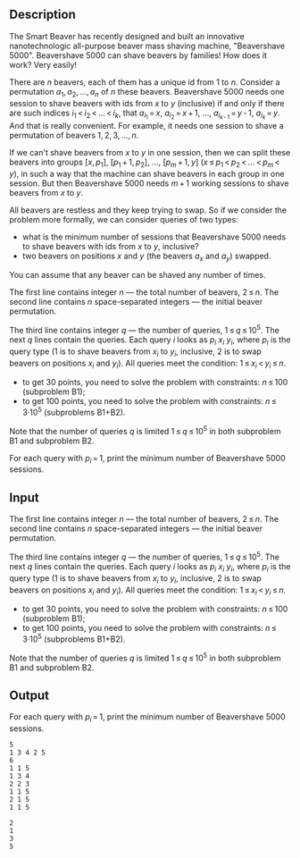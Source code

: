 ## Description

<div><p>The Smart Beaver has recently designed and built an innovative nanotechnologic all-purpose beaver mass shaving machine, "Beavershave 5000". Beavershave 5000 can shave beavers by families! How does it work? Very easily!</p><p>There are <span class="tex-span"><i>n</i></span> beavers, each of them has a unique id from 1 to <span class="tex-span"><i>n</i></span>. Consider a permutation <span class="tex-span"><i>a</i><sub class="lower-index">1</sub>, <i>a</i><sub class="lower-index">2</sub>, ..., <i>a</i><sub class="lower-index"><i>n</i></sub></span> of <span class="tex-span"><i>n</i></span> these beavers. Beavershave 5000 needs one session to shave beavers with ids from <span class="tex-span"><i>x</i></span> to <span class="tex-span"><i>y</i></span> (inclusive) if and only if there are such indices <span class="tex-span"><i>i</i><sub class="lower-index">1</sub> &lt; <i>i</i><sub class="lower-index">2</sub> &lt; ... &lt; <i>i</i><sub class="lower-index"><i>k</i></sub></span>, that <span class="tex-span"><i>a</i><sub class="lower-index"><i>i</i><sub class="lower-index">1</sub></sub> = <i>x</i></span>, <span class="tex-span"><i>a</i><sub class="lower-index"><i>i</i><sub class="lower-index">2</sub></sub> = <i>x</i> + 1</span>, ..., <span class="tex-span"><i>a</i><sub class="lower-index"><i>i</i><sub class="lower-index"><i>k</i> - 1</sub></sub> = <i>y</i> - 1</span>, <span class="tex-span"><i>a</i><sub class="lower-index"><i>i</i><sub class="lower-index"><i>k</i></sub></sub> = <i>y</i></span>. And that is really convenient. For example, it needs one session to shave a permutation of beavers <span class="tex-span">1, 2, 3, ..., <i>n</i></span>.</p><p>If we can't shave beavers from <span class="tex-span"><i>x</i></span> to <span class="tex-span"><i>y</i></span> in one session, then we can split these beavers into groups <span class="tex-span">[<i>x</i>, <i>p</i><sub class="lower-index">1</sub>]</span>, <span class="tex-span">[<i>p</i><sub class="lower-index">1</sub> + 1, <i>p</i><sub class="lower-index">2</sub>]</span>, ..., <span class="tex-span">[<i>p</i><sub class="lower-index"><i>m</i></sub> + 1, <i>y</i>]</span> <span class="tex-span">(<i>x</i> ≤ <i>p</i><sub class="lower-index">1</sub> &lt; <i>p</i><sub class="lower-index">2</sub> &lt; ... &lt; <i>p</i><sub class="lower-index"><i>m</i></sub> &lt; <i>y</i>)</span>, in such a way that the machine can shave beavers in each group in one session. But then Beavershave 5000 needs <span class="tex-span"><i>m</i> + 1</span> working sessions to shave beavers from <span class="tex-span"><i>x</i></span> to <span class="tex-span"><i>y</i></span>.</p><p>All beavers are restless and they keep trying to swap. So if we consider the problem more formally, we can consider queries of two types: </p><ul> <li> what is the minimum number of sessions that Beavershave 5000 needs to shave beavers with ids from <span class="tex-span"><i>x</i></span> to <span class="tex-span"><i>y</i></span>, inclusive? </li><li> two beavers on positions <span class="tex-span"><i>x</i></span> and <span class="tex-span"><i>y</i></span> (the beavers <span class="tex-span"><i>a</i><sub class="lower-index"><i>x</i></sub></span> and <span class="tex-span"><i>a</i><sub class="lower-index"><i>y</i></sub></span>) swapped. </li></ul><p>You can assume that any beaver can be shaved any number of times.</p></div><div class="input-specification"><p>The first line contains integer <span class="tex-span"><i>n</i></span> — the total number of beavers, <span class="tex-span">2 ≤ <i>n</i></span>. The second line contains <span class="tex-span"><i>n</i></span> space-separated integers — the initial beaver permutation.</p><p>The third line contains integer <span class="tex-span"><i>q</i></span> — the number of queries, <span class="tex-span">1 ≤ <i>q</i> ≤ 10<sup class="upper-index">5</sup></span>. The next <span class="tex-span"><i>q</i></span> lines contain the queries. Each query <span class="tex-span"><i>i</i></span> looks as <span class="tex-span"><i>p</i><sub class="lower-index"><i>i</i></sub></span> <span class="tex-span"><i>x</i><sub class="lower-index"><i>i</i></sub></span> <span class="tex-span"><i>y</i><sub class="lower-index"><i>i</i></sub></span>, where <span class="tex-span"><i>p</i><sub class="lower-index"><i>i</i></sub></span> is the query type (<span class="tex-span">1</span> is to shave beavers from <span class="tex-span"><i>x</i><sub class="lower-index"><i>i</i></sub></span> to <span class="tex-span"><i>y</i><sub class="lower-index"><i>i</i></sub></span>, inclusive, <span class="tex-span">2</span> is to swap beavers on positions <span class="tex-span"><i>x</i><sub class="lower-index"><i>i</i></sub></span> and <span class="tex-span"><i>y</i><sub class="lower-index"><i>i</i></sub></span>). All queries meet the condition: <span class="tex-span">1 ≤ <i>x</i><sub class="lower-index"><i>i</i></sub> &lt; <i>y</i><sub class="lower-index"><i>i</i></sub> ≤ <i>n</i></span>.</p><ul> <li> to get 30 points, you need to solve the problem with constraints: <span class="tex-span"><i>n</i> ≤ 100</span> (subproblem B1); </li><li> to get 100 points, you need to solve the problem with constraints: <span class="tex-span"><i>n</i> ≤ 3·10<sup class="upper-index">5</sup></span> (subproblems B1+B2). </li></ul><p>Note that the number of queries <span class="tex-span"><i>q</i></span> is limited <span class="tex-span">1 ≤ <i>q</i> ≤ 10<sup class="upper-index">5</sup></span> in both subproblem B1 and subproblem B2.</p></div><div class="output-specification"><p>For each query with <span class="tex-span"><i>p</i><sub class="lower-index"><i>i</i></sub> = 1</span>, print the minimum number of Beavershave 5000 sessions.</p></div>

## Input

<p>The first line contains integer <span class="tex-span"><i>n</i></span> — the total number of beavers, <span class="tex-span">2 ≤ <i>n</i></span>. The second line contains <span class="tex-span"><i>n</i></span> space-separated integers — the initial beaver permutation.</p><p>The third line contains integer <span class="tex-span"><i>q</i></span> — the number of queries, <span class="tex-span">1 ≤ <i>q</i> ≤ 10<sup class="upper-index">5</sup></span>. The next <span class="tex-span"><i>q</i></span> lines contain the queries. Each query <span class="tex-span"><i>i</i></span> looks as <span class="tex-span"><i>p</i><sub class="lower-index"><i>i</i></sub></span> <span class="tex-span"><i>x</i><sub class="lower-index"><i>i</i></sub></span> <span class="tex-span"><i>y</i><sub class="lower-index"><i>i</i></sub></span>, where <span class="tex-span"><i>p</i><sub class="lower-index"><i>i</i></sub></span> is the query type (<span class="tex-span">1</span> is to shave beavers from <span class="tex-span"><i>x</i><sub class="lower-index"><i>i</i></sub></span> to <span class="tex-span"><i>y</i><sub class="lower-index"><i>i</i></sub></span>, inclusive, <span class="tex-span">2</span> is to swap beavers on positions <span class="tex-span"><i>x</i><sub class="lower-index"><i>i</i></sub></span> and <span class="tex-span"><i>y</i><sub class="lower-index"><i>i</i></sub></span>). All queries meet the condition: <span class="tex-span">1 ≤ <i>x</i><sub class="lower-index"><i>i</i></sub> &lt; <i>y</i><sub class="lower-index"><i>i</i></sub> ≤ <i>n</i></span>.</p><ul> <li> to get 30 points, you need to solve the problem with constraints: <span class="tex-span"><i>n</i> ≤ 100</span> (subproblem B1); </li><li> to get 100 points, you need to solve the problem with constraints: <span class="tex-span"><i>n</i> ≤ 3·10<sup class="upper-index">5</sup></span> (subproblems B1+B2). </li></ul><p>Note that the number of queries <span class="tex-span"><i>q</i></span> is limited <span class="tex-span">1 ≤ <i>q</i> ≤ 10<sup class="upper-index">5</sup></span> in both subproblem B1 and subproblem B2.</p>

## Output

<p>For each query with <span class="tex-span"><i>p</i><sub class="lower-index"><i>i</i></sub> = 1</span>, print the minimum number of Beavershave 5000 sessions.</p>





```input1
5
1 3 4 2 5
6
1 1 5
1 3 4
2 2 3
1 1 5
2 1 5
1 1 5

```




```output1
2
1
3
5

```


